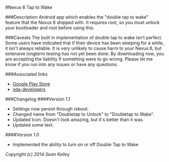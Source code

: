 #Nexus 6 Tap to Wake

###Description
Android app which enables the "double tap to wake" feature that the Nexus 6 shipped with. It requires root, so you must unlock your bootloader and root before using this.

###Caveats
The built in implementation of double tap to wake isn't perfect. Some users have indicated that if their device has been sleeping for a while, it isn't always reliable. It is very unlikely to cause harm to your Nexus 6, but extensive longterm testing has not yet been done. By downloading now, you are accepting the liability if something were to go wrong. Please let me know if you run into any issues or have any questions.

###Associated links
 * [Google Play Store](https://play.google.com/store/apps/details?id=com.codechron.n6doubletapunlock)
 * [xda-developers](http://forum.xda-developers.com/nexus-6/themes-apps/doubletap-to-unlock-enabler-t2949218)

###Changelog
####Version 1.1
 * Settings now persist through reboot.
 * Changed name from "Doubletap to Unlock" to "Doubletap to Wake".
 * Updated Icon. Doesn't look amazing, but it's better than it was.
 * Updated some text.

####Version 1.0
 * Implemented the ability to turn on or off Double Tap to Wake


*Copyright (c) 2014 Sean Kelley*
